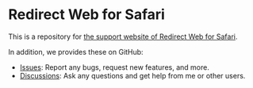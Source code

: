 # Redirect Web for Safari

This is a repository for [the support website of Redirect Web for Safari](https://mshibanami.github.io/redirect-web).

In addition, we provides these on GitHub:

- [Issues](https://github.com/mshibanami/RedirectWeb/issues): Report any bugs, request new features, and more.
- [Discussions](https://github.com/mshibanami/RedirectWeb/discussions): Ask any questions and get help from me or other users.
